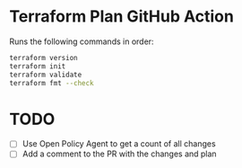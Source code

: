 # Terraform Plan GitHub Action
Runs the following commands in order:
```sh
terraform version
terraform init
terraform validate
terraform fmt --check
```

# TODO
- [ ] Use Open Policy Agent to get a count of all changes
- [ ] Add a comment to the PR with the changes and plan
